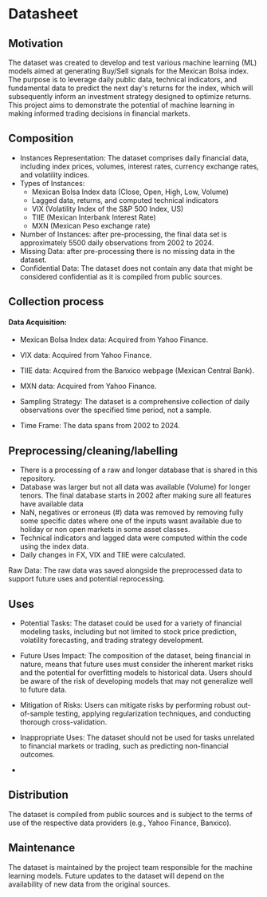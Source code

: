 # Datasheet 

## Motivation

The dataset was created to develop and test various machine learning (ML) models aimed at generating Buy/Sell signals for the Mexican Bolsa index. The purpose is to leverage daily public data, technical indicators, and fundamental data to predict the next day's returns for the index, which will subsequently inform an investment strategy designed to optimize returns. This project aims to demonstrate the potential of machine learning in making informed trading decisions in financial markets.

## Composition

- Instances Representation: The dataset comprises daily financial data, including index prices, volumes, interest rates, currency exchange rates, and volatility indices.
- Types of Instances:
  * Mexican Bolsa Index data (Close, Open, High, Low, Volume)
  * Lagged data, returns, and computed technical indicators
  * VIX (Volatility Index of the S&P 500 Index, US)
  * TIIE (Mexican Interbank Interest Rate)
  * MXN (Mexican Peso exchange rate)
- Number of Instances: after pre-processing, the final data set is approximately 5500 daily observations from 2002 to 2024.
- Missing Data: after pre-processing there is no missing data in the dataset.
- Confidential Data: The dataset does not contain any data that might be considered confidential as it is compiled from public sources.

## Collection process

#### Data Acquisition:
- Mexican Bolsa Index data: Acquired from Yahoo Finance.
- VIX data: Acquired from Yahoo Finance.
- TIIE data: Acquired from the Banxico webpage (Mexican Central Bank).
- MXN data: Acquired from Yahoo Finance.

- Sampling Strategy: The dataset is a comprehensive collection of daily observations over the specified time period, not a sample.

- Time Frame: The data spans from 2002 to 2024.

## Preprocessing/cleaning/labelling

- There is a processing of a raw and longer database that is shared in this repository.
- Database was larger but not all data was available (Volume) for longer tenors. The final database starts in 2002 after making sure all features have available data
- NaN, negatives or erroneus (#) data was removed by removing fully some specific dates where one of the inputs wasnt available due to holiday or non open markets in some asset classes.
- Technical indicators and lagged data were computed within the code using the index data.
- Daily changes in FX, VIX and TIIE were calculated.

Raw Data: The raw data was saved alongside the preprocessed data to support future uses and potential reprocessing.

## Uses

- Potential Tasks: The dataset could be used for a variety of financial modeling tasks, including but not limited to stock price prediction, volatility forecasting, and trading strategy development.

- Future Uses Impact: The composition of the dataset, being financial in nature, means that future uses must consider the inherent market risks and the potential for overfitting models to historical data. Users should be aware of the risk of developing models that may not generalize well to future data.

- Mitigation of Risks: Users can mitigate risks by performing robust out-of-sample testing, applying regularization techniques, and conducting thorough cross-validation.

- Inappropriate Uses: The dataset should not be used for tasks unrelated to financial markets or trading, such as predicting non-financial outcomes.
- 
## Distribution

The dataset is compiled from public sources and is subject to the terms of use of the respective data providers (e.g., Yahoo Finance, Banxico).

## Maintenance

The dataset is maintained by the project team responsible for the machine learning models. Future updates to the dataset will depend on the availability of new data from the original sources.


